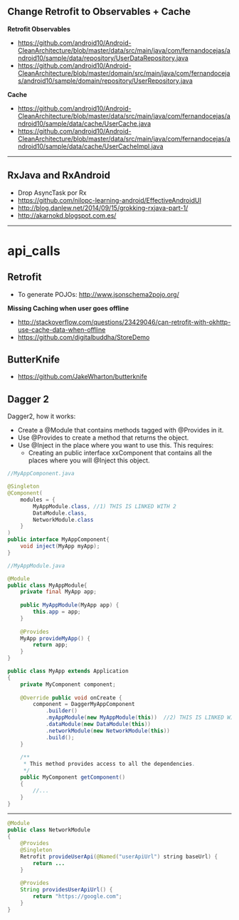 ## Change Retrofit to Observables + Cache

**Retrofit Observables**

- https://github.com/android10/Android-CleanArchitecture/blob/master/data/src/main/java/com/fernandocejas/android10/sample/data/repository/UserDataRepository.java
- https://github.com/android10/Android-CleanArchitecture/blob/master/domain/src/main/java/com/fernandocejas/android10/sample/domain/repository/UserRepository.java

**Cache**
- https://github.com/android10/Android-CleanArchitecture/blob/master/data/src/main/java/com/fernandocejas/android10/sample/data/cache/UserCache.java
- https://github.com/android10/Android-CleanArchitecture/blob/master/data/src/main/java/com/fernandocejas/android10/sample/data/cache/UserCacheImpl.java




-------

## RxJava and RxAndroid

- Drop AsyncTask por Rx
- https://github.com/nilopc-learning-android/EffectiveAndroidUI 
- http://blog.danlew.net/2014/09/15/grokking-rxjava-part-1/
- http://akarnokd.blogspot.com.es/

----

# api_calls

## Retrofit

- To generate POJOs: http://www.jsonschema2pojo.org/

**Missing Caching when user goes offline**
- http://stackoverflow.com/questions/23429046/can-retrofit-with-okhttp-use-cache-data-when-offline
- https://github.com/digitalbuddha/StoreDemo

## ButterKnife
- https://github.com/JakeWharton/butterknife

## Dagger 2

Dagger2, how it works: 

- Create a @Module that contains methods tagged with @Provides in it.     
- Use @Provides to create a method that returns the object.
- Use @Inject in the place where you want to use this. This requires:
    - Creating an public interface xxComponent that contains all the places where you will @Inject this object.

```java
//MyAppComponent.java

@Singleton
@Component(
    modules = {
        MyAppModule.class, //1) THIS IS LINKED WITH 2
        DataModule.class,
        NetworkModule.class
    }
)
public interface MyAppComponent{
    void inject(MyApp myApp);
}
```


```java
//MyAppModule.java

@Module
public class MyAppModule{
    private final MyApp app;
    
    public MyAppModule(MyApp app) {
        this.app = app;
    }
    
    @Provides
    MyApp provideMyApp() {
        return app;
    }
}
```

```java
public class MyApp extends Application
{
    private MyComponent component;
    
    @Override public void onCreate {
        component = DaggerMyAppComponent
            .builder()
            .myAppModule(new MyAppModule(this))  //2) THIS IS LINKED WITH 1
            .dataModule(new DataModule(this))
            .networkModule(new NetworkModule(this))
            .build();
    }
    
    /**
     * This method provides access to all the dependencies.
     */
    public MyComponent getComponent()
    {
        //...
    }
}
```

---


```java
@Module
public class NetworkModule
{
    @Provides
    @Singleton
    Retrofit provideUserApi(@Named("userApiUrl") string baseUrl) {
        return ...
    }
    
    @Provides
    String providesUserApiUrl() {
        return "https://google.com";
    }
}
```
